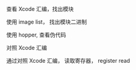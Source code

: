 查看 Xcode 汇编，找出模块


使用 image list， 找出模块二进制


使用 hopper, 查看伪代码



对照 Xcode 汇编

通过对照 Xcode 汇编， 读取寄存器， register read
